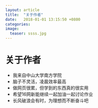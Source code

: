 ```yaml
---
layout: article
title:  "关于作者"
date:   2018-01-01 13:15:50 +0800
categories:
image:
  teaser: ssss.jpg
---
```

# 关于作者
- 我来自中山大学南方学院
- 脑子不灵活，凌晨效率最高
- 做网页很累，但学到的东西真的很实用
- 希望16网新能继续一起加油一起讨论作业
- 长风破浪会有时，为理想而不断奋斗吧
